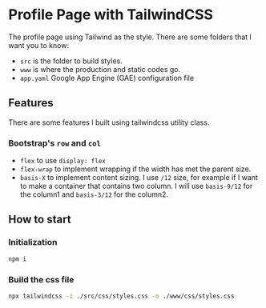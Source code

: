 # Profile Page with TailwindCSS

The profile page using Tailwind as the style. There are some folders that I want you to know:

- `src` is the folder to build styles.
- `www` is where the production and static codes go.
- `app.yaml` Google App Engine (GAE) configuration file

## Features

There are some features I built using tailwindcss utility class.

### Bootstrap's `row` and `col`
- `flex` to use `display: flex`
- `flex-wrap` to implement wrapping if the width has met the parent size.
- `basis-X` to implement content sizing. I use `/12` size, for example if I want to make a container that contains two column. I will use `basis-9/12` for the column1 and `basis-3/12` for the column2.

## How to start

### Initialization
```bash
npm i
```

### Build the css file
```bash
npx tailwindcss -i ./src/css/styles.css -o ./www/css/styles.css
```
